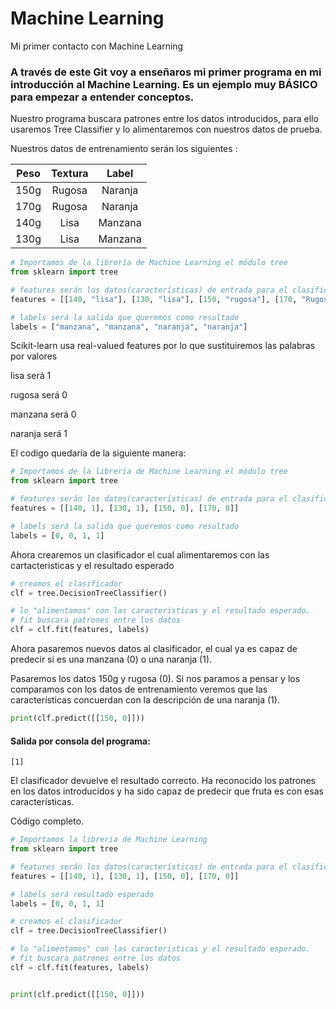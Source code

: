 # Machine Learning
Mi primer contacto con Machine Learning

### A través de este Git voy a enseñaros mi primer programa en mi introducción al Machine Learning. Es un ejemplo muy BÁSICO para empezar a entender conceptos.


Nuestro programa buscara patrones entre los datos introducidos, para ello usaremos Tree Classifier y lo alimentaremos con nuestros datos de prueba.

Nuestros datos de entrenamiento serán los siguientes :

| Peso  | Textura | Label |
| :----: | :----: |:-------: |
| 150g  | Rugosa  | Naranja |
| 170g  | Rugosa  | Naranja |
| 140g  | Lisa  |  Manzana |
| 130g  | Lisa  | Manzana |


````python
# Importamos de la librería de Machine Learning el módulo tree 
from sklearn import tree

# features serán los datos(características) de entrada para el clasificador
features = [[140, "lisa"], [130, "lisa"], [150, "rugosa"], [170, "Rugosa"]]

# labels será la salida que queremos como resultado
labels = ["manzana", "manzana", "naranja", "naranja"]
````



Scikit-learn usa real-valued features por lo que sustituiremos las palabras por valores

lisa será 1

rugosa será 0


manzana será 0

naranja será 1

El codigo quedaría de la siguiente manera:
````python
# Importamos de la librería de Machine Learning el módulo tree 
from sklearn import tree

# features serán los datos(características) de entrada para el clasificador
features = [[140, 1], [130, 1], [150, 0], [170, 0]]

# labels será la salida que queremos como resultado
labels = [0, 0, 1, 1]
````

Ahora crearemos un clasificador el cual alimentaremos con las cartacteristicas y el resultado esperado

````python
# creamos el clasificador
clf = tree.DecisionTreeClassifier()

# lo "alimentamos" con las caracteristicas y el resultado esperado.
# fit buscara patrones entre los datos 
clf = clf.fit(features, labels)
````

Ahora pasaremos nuevos datos al clasificador, el cual ya es capaz de predecir si es una manzana (0) o una naranja (1).

Pasaremos los datos 150g y rugosa (0). Si nos paramos a pensar y los comparamos con los datos de entrenamiento veremos que las características concuerdan con la descripción de una naranja (1).
````python
print(clf.predict([[150, 0]]))
````
#### Salida por consola del programa:
````console
[1]
````

El clasificador devuelve el resultado correcto. Ha reconocido los patrones en los datos introducidos y ha sido capaz de predecir que fruta es con esas características.


Código completo.
````python
# Importamos la librería de Machine Learning
from sklearn import tree

# features serán los datos(características) de entrada para el clasificador
features = [[140, 1], [130, 1], [150, 0], [170, 0]]

# labels será resultado esperado
labels = [0, 0, 1, 1]

# creamos el clasificador
clf = tree.DecisionTreeClassifier()

# lo "alimentamos" con las caracteristicas y el resultado esperado.
# fit buscara patrones entre los datos
clf = clf.fit(features, labels)


print(clf.predict([[150, 0]]))
````



